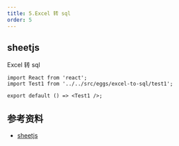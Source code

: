 ```yaml
---
title: 5.Excel 转 sql
order: 5
---
```


## sheetjs

Excel 转 sql


```tsx
import React from 'react';
import Test1 from '../../src/eggs/excel-to-sql/test1';

export default () => <Test1 />;
```

## 参考资料

- [sheetjs](https://github.com/SheetJS/sheetjs)
